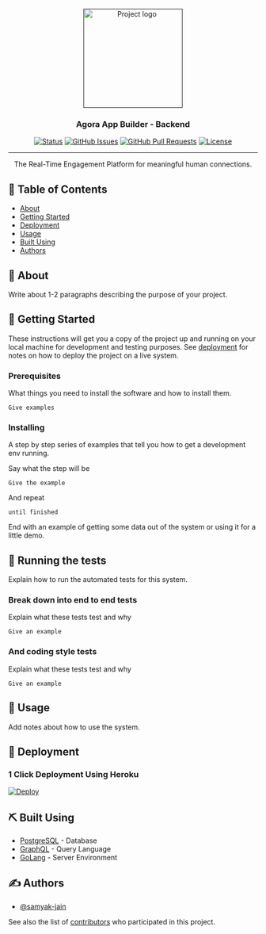 <p align="center">
  <a href="" rel="noopener">
 <img width=200px height=200px src="https://i.imgur.com/6wj0hh6.jpg" alt="Project logo"></a>
</p>

<h3 align="center">Agora App Builder - Backend</h3>

<div align="center">

  [![Status](https://img.shields.io/badge/status-active-success.svg)]() 
  [![GitHub Issues](https://img.shields.io/github/issues/samyak-jain/AgoraBackend.svg)](https://github.com/samyak-jain/AgoraBackend/issues)
  [![GitHub Pull Requests](https://img.shields.io/github/issues-pr/samyak-jain/AgoraBackend.svg)](https://github.com/samyak-jain/AgoraBackend/pulls)
  [![License](https://img.shields.io/badge/license-MIT-blue.svg)](/LICENSE)

</div>

---

<p align="center"> The Real-Time Engagement Platform for meaningful human connections.
    <br> 
</p>

## 📝 Table of Contents
- [About](#about)
- [Getting Started](#getting_started)
- [Deployment](#deployment)
- [Usage](#usage)
- [Built Using](#built_using)
- [Authors](#authors)

## 🧐 About <a name = "about"></a>
Write about 1-2 paragraphs describing the purpose of your project.

## 🏁 Getting Started <a name = "getting_started"></a>
These instructions will get you a copy of the project up and running on your local machine for development and testing purposes. See [deployment](#deployment) for notes on how to deploy the project on a live system.

### Prerequisites
What things you need to install the software and how to install them.

```
Give examples
```

### Installing
A step by step series of examples that tell you how to get a development env running.

Say what the step will be

```
Give the example
```

And repeat

```
until finished
```

End with an example of getting some data out of the system or using it for a little demo.

## 🔧 Running the tests <a name = "tests"></a>
Explain how to run the automated tests for this system.

### Break down into end to end tests
Explain what these tests test and why

```
Give an example
```

### And coding style tests
Explain what these tests test and why

```
Give an example
```

## 🎈 Usage <a name="usage"></a>
Add notes about how to use the system.

## 🚀 Deployment <a name = "deployment"></a>

### 1 Click Deployment Using Heroku
[![Deploy](https://www.herokucdn.com/deploy/button.svg)](https://heroku.com/deploy?template=https://github.com/samyak-jain/AgoraBackend)

## ⛏️ Built Using <a name = "built_using"></a>
- [PostgreSQL](https://www.postgresql.org/) - Database
- [GraphQL](https://graphql.org/) - Query Language
- [GoLang](https://golang.org/) - Server Environment

## ✍️ Authors <a name = "authors"></a>
- [@samyak-jain](https://github.com/samyak-jain)

See also the list of [contributors](https://github.com/samyak-jain/AgoraBackend/contributors) who participated in this project.